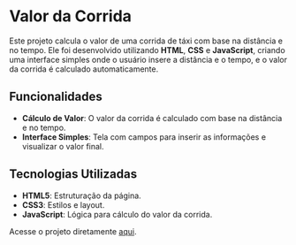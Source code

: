 # Valor da Corrida

Este projeto calcula o valor de uma corrida de táxi com base na distância e no tempo. Ele foi desenvolvido utilizando **HTML**, **CSS** e **JavaScript**, criando uma interface simples onde o usuário insere a distância e o tempo, e o valor da corrida é calculado automaticamente.

## Funcionalidades

- **Cálculo de Valor**: O valor da corrida é calculado com base na distância e no tempo.
- **Interface Simples**: Tela com campos para inserir as informações e visualizar o valor final.

## Tecnologias Utilizadas

- **HTML5**: Estruturação da página.
- **CSS3**: Estilos e layout.
- **JavaScript**: Lógica para cálculo do valor da corrida.

Acesse o projeto diretamente [aqui](https://matheusfranca10.github.io/valor-da-corrida).
